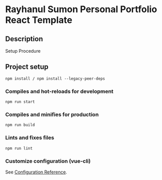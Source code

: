 # Rayhanul Sumon Personal Portfolio React Template

## Description

Setup Procedure 

## Project setup

```
npm install / npm install --legacy-peer-deps 
``` 

### Compiles and hot-reloads for development

``` 
npm run start
```   

### Compiles and minifies for production

```     
npm run build   
```
 
### Lints and fixes files    

```
npm run lint
```

### Customize configuration (vue-cli)

See [Configuration Reference](https://cli.vuejs.org/config/).

